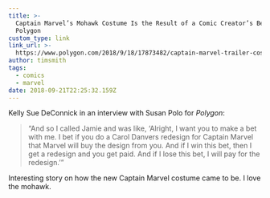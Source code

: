 ```yaml
---
title: >-
  Captain Marvel’s Mohawk Costume Is the Result of a Comic Creator’s Bet |
  Polygon
custom_type: link
link_url: >-
  https://www.polygon.com/2018/9/18/17873482/captain-marvel-trailer-costume-mohawk-kelly-sue-deconnick
author: timsmith
tags:
  - comics
  - marvel
date: 2018-09-21T22:25:32.159Z
---
```

Kelly Sue DeConnick in an interview with Susan Polo for *Polygon*:

> “And so I called Jamie and was like, ‘Alright, I want you to make a bet with me. I bet if you do a Carol Danvers redesign for Captain Marvel that Marvel will buy the design from you. And if I win this bet, then I get a redesign and you get paid. And if I lose this bet, I will pay for the redesign.’”

Interesting story on how the new Captain Marvel costume came to be. I love the mohawk.
